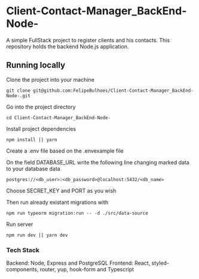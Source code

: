 # Client-Contact-Manager_BackEnd-Node-
A simple FullStack project to register clients and his contacts. This repository holds the backend Node.js application.

## Running locally

Clone the project into your machine
```
git clone git@github.com:FelipeBulhoes/Client-Contact-Manager_BackEnd-Node-.git
```

Go into the project directory
```
cd Client-Contact-Manager_BackEnd-Node-
```

Install project dependencies
```
npm install || yarn
```

Create a .env file based on the .envexample file

On the field DATABASE_URL write the following line changing marked data to your database data
```
postgres://<db_user>:<db_password>@localhost:5432/<db_name>
```
Choose SECRET_KEY and PORT as you wish

Then run already existant migrations with
```
npm run typeorm migration:run -- -d ./src/data-source
```
 
Run server
```
npm run dev || yarn dev 
```
### Tech Stack
Backend: Node, Express and PostgreSQL
Frontend: React, styled-components, router, yup, hook-form and Typescript
